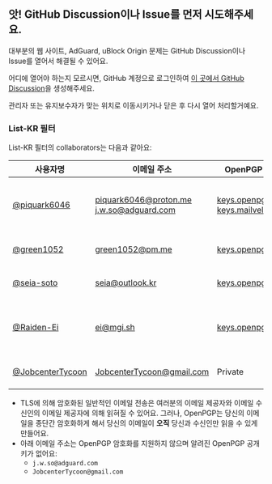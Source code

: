 ## 앗! GitHub Discussion이나 Issue를 먼저 시도해주세요.
대부분의 웹 사이트, AdGuard, uBlock Origin 문제는 GitHub Discussion이나 Issue를 열어서 해결될 수 있어요.

어디에 열어야 하는지 모르시면, GitHub 계정으로 로그인하여 [이 곳에서 GitHub Discussion](https://github.com/List-KR/List-KR/discussions/new/choose)을 생성해주세요.

관리자 또는 유지보수자가 맞는 위치로 이동시키거나 닫은 후 다시 열어 처리할거예요.

### List-KR 필터
List-KR 필터의 collaborators는 다음과 같아요:

사용자명 | 이메일 주소 | OpenPGP 공개 키 | 권한
------------ | -------- | ------- | --------
[@piquark6046](https://github.com/piquark6046) | piquark6046@proton.me j.w.so@adguard.com | [keys.openpgp.org](https://keys.openpgp.org/search?q=piquark6046%40proton.me) [keys.mailvelope.com](https://keys.mailvelope.com/pks/lookup?op=get&search=piquark6046%40proton.me) | 조직 Owner, Admin (List-KR)
[@green1052](https://github.com/green1052) | green1052@pm.me | [keys.openpgp.org](https://keys.openpgp.org/search?q=green1052%40pm.me) | Write (List-KR)
[@seia-soto](https://github.com/seia-soto) | seia@outlook.kr | [keys.openpgp.org](https://keys.openpgp.org/search?q=seia%40outlook.kr) | Maintain (List-KR)
[@Raiden-Ei](https://github.com/Raiden-Ei) | ei@mgi.sh | [keys.openpgp.org](https://keys.openpgp.org/search?q=ei%40mgi.sh) | 조직 Owner, Admin (List-KR)
[@JobcenterTycoon](https://github.com/JobcenterTycoon/) | JobcenterTycoon@gmail.com | Private | Write (List-KR)

- TLS에 의해 암호화된 일반적인 이메일 전송은 여러분의 이메일 제공자와 이메일 수신인의 이메일 제공자에 의해 읽혀질 수 있어요. 그러나, OpenPGP는 당신의 이메일을 종단간 암호화하게 해서 당신의 이메일이 **오직** 당신과 수신인만 읽을 수 있게 만들어요.
- 아래 이메일 주소는 OpenPGP 암호화를 지원하지 않으며 알려진 OpenPGP 공개 키가 없어요:
  - `j.w.so@adguard.com`
  - `JobcenterTycoon@gmail.com`